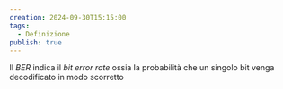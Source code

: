 ```yaml
---
creation: 2024-09-30T15:15:00
tags:
  - Definizione
publish: true
---
```

Il *BER* indica il *bit error rate* ossia la probabilità che un singolo bit venga decodificato in modo scorretto